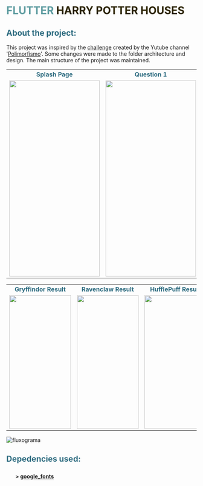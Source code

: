 <h1 style="color: #5e9ca0;">FLUTTER <span style="color: #2b2301;">HARRY POTTER HOUSES</span></h1>
<h2 style="color: #2e6c80;">About the project:</h2>
<p>This project was inspired by the <a href="https://www.youtube.com/watch?v=SWOaUNA_9Eg">challenge</a> created by the Yutube channel '<a href="https://www.youtube.com/channel/UCN0xtkhf8j2R6n1xKYCiJBA/videos">Polimorfismo</a>'. Some changes were made to the folder architecture and design. The main structure of the project was maintained.</p>
<table>
<tbody>
<tr style="height: 18px;">
<td style="width: 239px; height: 18px; color: #2e6c80;"><center><strong>Splash Page</strong></center></td>
<td style="width: 239px; height: 18px; text-align: center; color: #2e6c80;"><center><strong>Question 1</strong></center></td>
<td style="width: 239px; height: 18px; text-align: center; color: #2e6c80;"><center><strong>Question 2</strong></center></td>
</tr>
<tr style="height: 22px;">
<td style="width: 239px; height: 22px;"><img src="https://i.ibb.co/tK8nP5z/Screenshot-2021-07-03-10-59-54-908-com-example-harry-potter-houses.jpg" width="239" height="518" /></td>
<td style="width: 239px; height: 22px;"><img src="https://i.ibb.co/89VfrkX/Screenshot-2021-07-03-11-00-03-137-com-example-harry-potter-houses.jpg" width="239" height="518" /></td>
<td style="width: 239px; height: 22px;"><img src="https://i.ibb.co/k9BMyRH/Screenshot-2021-07-03-11-00-18-100-com-example-harry-potter-houses.jpg" width="239" height="518" /></td>
</tr>
</tbody>
</table>
<table>
<tbody>
<tr>
<td style="width: 239px; height: 18px; color: #2e6c80;"><center><strong>Gryffindor Result</strong></center></td>
<td style="width: 239px; height: 18px; color: #2e6c80;"><center><strong>Ravenclaw Result</strong></center></td>
<td style="width: 239px; height: 18px; color: #2e6c80;"><center><strong>HufflePuff Result</strong></center></td>
<td style="width: 239px; height: 18px; color: #2e6c80;"><center><strong>Slytherin Result</strong></center></td>
</tr>
<tr style="height: 22px;">
<td style="width: 239px; height: 22px;"><img src="https://i.ibb.co/BCf2hnS/Screenshot-2021-07-03-11-00-21-410-com-example-harry-potter-houses.jpg" width="163" height="353" /></td>
<td style="width: 239px; height: 22px;"><img src="https://i.ibb.co/fq5ZVMC/Screenshot-2021-07-03-11-00-28-734-com-example-harry-potter-houses.jpg" width="163" height="353" /></td>
<td style="width: 239px; height: 22px;"><img src="https://i.ibb.co/FhnVTM9/Screenshot-2021-07-03-11-00-33-295-com-example-harry-potter-houses.jpg" width="163" height="353" /></td>
<td style="width: 239px; height: 22px;"><img src="https://i.ibb.co/n1Kx3Jk/Screenshot-2021-07-03-11-00-37-758-com-example-harry-potter-houses.jpg" width="163" height="353" /></td>
</tr>
</tbody>
</table>
<p><img src="https://i.ibb.co/6ypF0hY/fluxograma.jpg" alt="fluxograma" border="0" /></p>
<h2 style="color: #2e6c80;">Depedencies used:</h2>
<ol style="list-style: none; font-size: 14px; line-height: 32px; font-weight: bold;">
<li style="clear: both;">&gt; <a href="https://pub.dev/packages/google_fonts">google_fonts</a></li>
</ol>
<p><strong>&nbsp;</strong></p>
